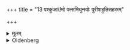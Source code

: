 +++
title = "13 पश्कुआ\\!मो वत्समिथुनयोः पुरीषाहुतिसहस्रम्"

+++

<details><summary>मूलम्</summary>

पश्कुआ\!मो वत्समिथुनयोः पुरीषाहुतिसहस्रं जुहुयात् १३
</details>

<details><summary>Oldenberg</summary>

13. One who is desirous of cattle, should sacrifice one thousand oblations of the excrements of a male and a female calf;
</details>
